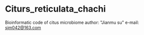 # Citurs_reticulata_chachi
Bioinformatic code of citus microbiome
author: "Jianmu su"
e-mail: sjm042@163.com
